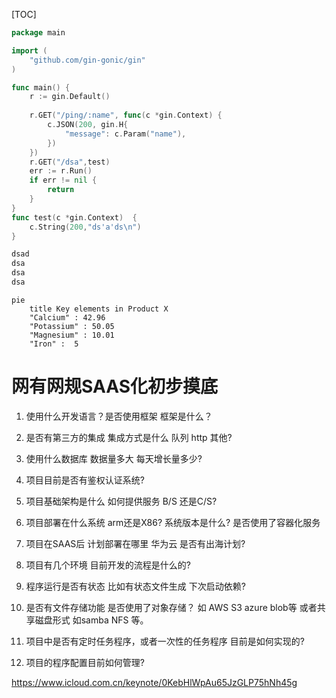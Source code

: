 

[TOC]

```go
package main

import (
	"github.com/gin-gonic/gin"
)

func main() {
	r := gin.Default()
	
	r.GET("/ping/:name", func(c *gin.Context) {
		c.JSON(200, gin.H{
			"message": c.Param("name"),
		})
	})
	r.GET("/dsa",test)
	err := r.Run()
	if err != nil {
		return 
	}
}
func test(c *gin.Context)  {
	c.String(200,"ds'a'ds\n")
}
```
```javascript
dsad
dsa
dsa
dsa

```

```mermaid
pie
    title Key elements in Product X
    "Calcium" : 42.96
    "Potassium" : 50.05
    "Magnesium" : 10.01
    "Iron" :  5
```

# 网有网规SAAS化初步摸底



1. 使用什么开发语言？是否使用框架 框架是什么？



2. 是否有第三方的集成  集成方式是什么 队列 http 其他?



3. 使用什么数据库 数据量多大 每天增长量多少?



4. 项目目前是否有鉴权认证系统?



5. 项目基础架构是什么 如何提供服务  B/S 还是C/S?



6. 项目部署在什么系统   arm还是X86? 系统版本是什么? 是否使用了容器化服务



7. 项目在SAAS后 计划部署在哪里  华为云  是否有出海计划?



8. 项目有几个环境 目前开发的流程是什么的?



9. 程序运行是否有状态  比如有状态文件生成 下次启动依赖?



10. 是否有文件存储功能 是否使用了对象存储？ 如 AWS S3 azure blob等 或者共享磁盘形式 如samba NFS 等。



11. 项目中是否有定时任务程序，或者一次性的任务程序 目前是如何实现的?



12. 项目的程序配置目前如何管理?



https://www.icloud.com.cn/keynote/0KebHlWpAu65JzGLP75hNh45g






